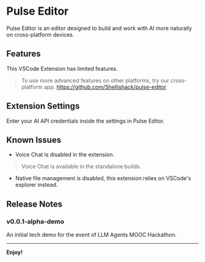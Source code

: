 # Pulse Editor

Pulse Editor is an editor designed to build and work with AI more naturally on cross-platform devices.

## Features

This VSCode Extension has limited features.
> To use more advanced features on other platforms, try our cross-platform app. https://github.com/Shellishack/pulse-editor


## Extension Settings
Enter your AI API credentials inside the settings in Pulse Editor.

## Known Issues

- Voice Chat is disabled in the extension.
> Voice Chat is available in the standalone builds.
- Native file management is disabled, this extension relies on VSCode's explorer instead.

## Release Notes

### v0.0.1-alpha-demo
An initial tech demo for the event of LLM Agents MOOC Hackathon.

---

**Enjoy!**
